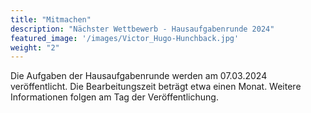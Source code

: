 ```yaml
---
title: "Mitmachen"
description: "Nächster Wettbewerb - Hausaufgabenrunde 2024"
featured_image: '/images/Victor_Hugo-Hunchback.jpg'
weight: "2"
---
```


Die Aufgaben der Hausaufgabenrunde werden am 07.03.2024 veröffentlicht. Die Bearbeitungszeit beträgt etwa einen Monat. Weitere Informationen folgen am Tag der Veröffentlichung.


<!-- Die Einsendung erfolgt per E-Mail bis zumDu kannst dich ab sofort über dieses [Formular](https://docs.google.com/forms/d/e/1FAIpQLScDMiZDkT5CRFm0Ve6v6EuCvUpXDUsQLmKYvoIyAMnWZ3aWag/viewform) registrieren, weitere Informationen werden später per Mail folgen. Die Aufgaben der Hausaufgabenrunde werden ab Jänner verfügbar sein und die Bearbeitung ist bis Ende März möglich. Genaue Instruktionen wirst du von uns per E-Mail noch erhalten. -->
